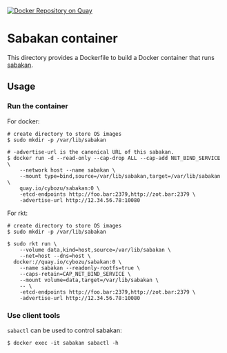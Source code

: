 [![Docker Repository on Quay](https://quay.io/repository/cybozu/sabakan/status "Docker Repository on Quay")](https://quay.io/repository/cybozu/sabakan)

Sabakan container
=================

This directory provides a Dockerfile to build a Docker container
that runs [sabakan](https://github.com/cybozu-go/sabakan).

Usage
-----

### Run the container

For docker:
```console
# create directory to store OS images
$ sudo mkdir -p /var/lib/sabakan

# -advertise-url is the canonical URL of this sabakan.
$ docker run -d --read-only --cap-drop ALL --cap-add NET_BIND_SERVICE \
    --network host --name sabakan \
    --mount type=bind,source=/var/lib/sabakan,target=/var/lib/sabakan \
    quay.io/cybozu/sabakan:0 \
    -etcd-endpoints http://foo.bar:2379,http://zot.bar:2379 \
    -advertise-url http://12.34.56.78:10080
```

For rkt:
```console
# create directory to store OS images
$ sudo mkdir -p /var/lib/sabakan

$ sudo rkt run \
    --volume data,kind=host,source=/var/lib/sabakan \
    --net=host --dns=host \
  docker://quay.io/cybozu/sabakan:0 \
    --name sabakan --readonly-rootfs=true \
    --caps-retain=CAP_NET_BIND_SERVICE \
    --mount volume=data,target=/var/lib/sabakan \
    -- \
    -etcd-endpoints http://foo.bar:2379,http://zot.bar:2379 \
    -advertise-url http://12.34.56.78:10080
```

### Use client tools

`sabactl` can be used to control sabakan:

```console
$ docker exec -it sabakan sabactl -h
```
